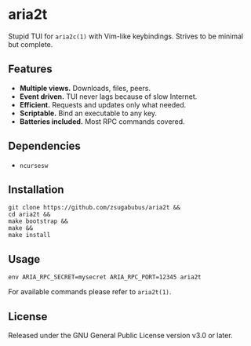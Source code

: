 # aria2t

Stupid TUI for `aria2c(1)` with Vim-like keybindings. Strives to be
minimal but complete.

## Features

* **Multiple views.** Downloads, files, peers.
* **Event driven.** TUI never lags because of slow Internet.
* **Efficient.** Requests and updates only what needed.
* **Scriptable.** Bind an executable to any key.
* **Batteries included.** Most RPC commands covered.

## Dependencies

* `ncursesw`

## Installation
```
git clone https://github.com/zsugabubus/aria2t &&
cd aria2t &&
make bootstrap &&
make &&
make install
```

## Usage

```
env ARIA_RPC_SECRET=mysecret ARIA_RPC_PORT=12345 aria2t
```

For available commands please refer to `aria2t(1)`.

## License

Released under the GNU General Public License version v3.0 or later.
